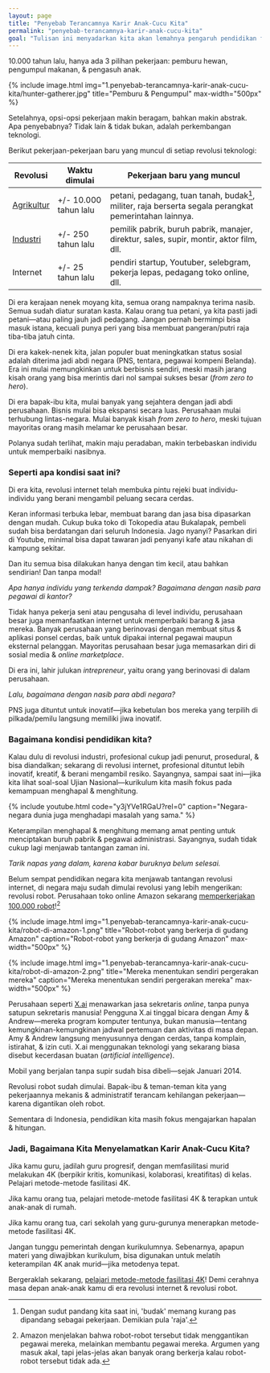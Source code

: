 ```yaml
---
layout: page
title: "Penyebab Terancamnya Karir Anak-Cucu Kita"
permalink: "penyebab-terancamnya-karir-anak-cucu-kita"
goal: "Tulisan ini menyadarkan kita akan lemahnya pengaruh pendidikan formal saat ini, atas karir anak-cucu kita di masa depan."
---
```


10.000 tahun lalu, hanya ada 3 pilihan pekerjaan: pemburu hewan, pengumpul makanan, &amp; pengasuh anak.

{% include image.html
            img="1.penyebab-terancamnya-karir-anak-cucu-kita/hunter-gatherer.jpg"
            title="Pemburu & Pengumpul"
            max-width="500px"
            %}

Setelahnya, opsi-opsi pekerjaan makin beragam, bahkan makin abstrak. Apa penyebabnya? Tidak lain &amp; tidak bukan, adalah perkembangan teknologi.

Berikut pekerjaan-pekerjaan baru yang muncul di setiap revolusi teknologi:

| Revolusi      | Waktu dimulai | Pekerjaan baru yang muncul  |
| ------------- |---------------| ------|
| [Agrikultur](https://en.wikipedia.org/wiki/Neolithic_Revolution)    | +/- 10.000 tahun lalu | petani, pedagang, tuan tanah, budak[^budak], militer, raja berserta segala perangkat pemerintahan lainnya.   |
| [Industri](https://en.wikipedia.org/wiki/Industrial_Revolution)      | +/- 250 tahun lalu      |   pemilik pabrik, buruh pabrik, manajer, direktur, sales, supir, montir, aktor film, dll. |
| Internet | +/- 25 tahun lalu      | pendiri startup, Youtuber, selebgram, pekerja lepas, pedagang toko online, dll. |

[^budak]: Dengan sudut pandang kita saat ini, 'budak' memang kurang pas dipandang sebagai pekerjaan. Demikian pula 'raja'.

Di era kerajaan nenek moyang kita, semua orang nampaknya terima nasib. Semua sudah diatur suratan kasta. Kalau orang tua petani, ya kita pasti jadi petani&mdash;atau paling jauh jadi pedagang. Jangan pernah bermimpi bisa masuk istana, kecuali punya peri yang bisa membuat pangeran/putri raja tiba-tiba jatuh cinta.

Di era kakek-nenek kita, jalan populer buat meningkatkan status sosial adalah diterima jadi abdi negara (PNS, tentara, pegawai kompeni Belanda). Era ini mulai memungkinkan untuk berbisnis sendiri, meski masih jarang kisah orang yang bisa merintis dari nol sampai sukses besar (*from zero to hero*).

Di era bapak-ibu kita, mulai banyak yang sejahtera dengan jadi abdi perusahaan. Bisnis mulai bisa ekspansi secara luas. Perusahaan mulai terhubung lintas-negara. Mulai banyak kisah *from zero to hero*, meski tujuan mayoritas orang masih melamar ke perusahaan besar.

Polanya sudah terlihat, makin maju peradaban, makin terbebaskan individu untuk memperbaiki nasibnya.

### Seperti apa kondisi saat ini?

Di era kita, revolusi internet telah membuka pintu rejeki buat individu-individu yang berani mengambil peluang secara cerdas.

Keran informasi terbuka lebar, membuat barang dan jasa bisa dipasarkan dengan mudah. Cukup buka toko di Tokopedia atau Bukalapak, pembeli sudah bisa berdatangan dari seluruh Indonesia. Jago nyanyi? Pasarkan diri di Youtube, minimal bisa dapat tawaran jadi penyanyi kafe atau nikahan di kampung sekitar.

Dan itu semua bisa dilakukan hanya dengan tim kecil, atau bahkan sendirian! Dan tanpa modal!

*Apa hanya individu yang terkenda dampak? Bagaimana dengan nasib para pegawai di kantor?*

Tidak hanya pekerja seni atau pengusaha di level individu, perusahaan besar juga memanfaatkan internet untuk memperbaiki barang &amp; jasa mereka. Banyak perusahaan yang berinovasi dengan membuat situs & aplikasi ponsel cerdas, baik untuk dipakai internal pegawai maupun eksternal pelanggan. Mayoritas perusahaan besar juga memasarkan diri di sosial media &amp; *online marketplace*.

Di era ini, lahir julukan *intrepreneur*, yaitu orang yang berinovasi di dalam perusahaan.

*Lalu, bagaimana dengan nasib para abdi negara?*

PNS juga dituntut untuk inovatif&mdash;jika kebetulan bos mereka yang terpilih di pilkada/pemilu langsung memiliki jiwa inovatif.

### Bagaimana kondisi pendidikan kita?

Kalau dulu di revolusi industri, profesional cukup jadi penurut, prosedural, & bisa diandalkan; sekarang di revolusi internet, profesional dituntut lebih inovatif, kreatif, & berani mengambil resiko. Sayangnya, sampai saat ini&mdash;jika kita lihat soal-soal Ujian Nasional&mdash;kurikulum kita masih fokus pada kemampuan menghapal & menghitung.

{% include youtube.html
            code="y3jYVe1RGaU?rel=0"
            caption="Negara-negara dunia juga menghadapi masalah yang sama." %}

Keterampilan menghapal & menghitung memang amat penting untuk menciptakan buruh pabrik & pegawai administrasi. Sayangnya, sudah tidak cukup lagi menjawab tantangan zaman ini.

*Tarik napas yang dalam, karena kabar buruknya belum selesai.*

Belum sempat pendidikan negara kita menjawab tantangan revolusi internet, di negara maju sudah dimulai revolusi yang lebih mengerikan: revolusi robot. Perusahaan toko online Amazon sekarang [memperkerjakan 100.000 robot](https://www.dailymail.co.uk/sciencetech/article-5808319/Amazon-100-000-warehouse-robots-company-insists-replace-humans.html)![^amazon]

[^amazon]: Amazon menjelakan bahwa robot-robot tersebut tidak menggantikan pegawai mereka, melainkan membantu pegawai mereka. Argumen yang masuk akal, tapi jelas-jelas akan banyak orang berkerja kalau robot-robot tersebut tidak ada.

{% include image.html
            img="1.penyebab-terancamnya-karir-anak-cucu-kita/robot-di-amazon-1.png"
            title="Robot-robot yang berkerja di gudang Amazon"
            caption="Robot-robot yang berkerja di gudang Amazon"
            max-width="500px"
            %}

  {% include image.html
              img="1.penyebab-terancamnya-karir-anak-cucu-kita/robot-di-amazon-2.png"
              title="Mereka menentukan sendiri pergerakan mereka"
              caption="Mereka menentukan sendiri pergerakan mereka"
              max-width="500px"
              %}

Perusahaan seperti [X.ai](https://x.ai/) menawarkan jasa sekretaris *online*, tanpa punya satupun sekretaris manusia! Pengguna X.ai tinggal bicara dengan Amy &amp; Andrew&mdash;mereka program komputer tentunya, bukan manusia&mdash;tentang kemungkinan-kemungkinan jadwal pertemuan dan aktivitas di masa depan. Amy &amp; Andrew langsung menyusunnya dengan cerdas, tanpa komplain, istirahat, & izin cuti. X.ai menggunakan teknologi yang sekarang biasa disebut kecerdasan buatan (*artificial intelligence*).

Mobil yang berjalan tanpa supir sudah bisa dibeli&mdash;sejak Januari 2014.

Revolusi robot sudah dimulai. Bapak-ibu &amp; teman-teman kita yang pekerjaannya mekanis &amp; administratif terancam kehilangan pekerjaan&mdash;karena digantikan oleh robot.

Sementara di Indonesia, pendidikan kita masih fokus mengajarkan hapalan & hitungan.

### Jadi, Bagaimana Kita Menyelamatkan Karir Anak-Cucu Kita?

Jika kamu guru, jadilah guru progresif, dengan memfasilitasi murid melakukan 4K (berpikir kritis, komunikasi, kolaborasi, kreatifitas) di kelas. Pelajari metode-metode fasilitasi 4K.

Jika kamu orang tua, pelajari metode-metode fasilitasi 4K & terapkan untuk anak-anak di rumah.

Jika kamu orang tua, cari sekolah yang guru-gurunya menerapkan metode-metode fasilitasi 4K.

Jangan tunggu pemerintah dengan kurikulumnya. Sebenarnya, apapun materi yang diwajibkan kurikulum, bisa digunakan untuk melatih keterampilan 4K anak murid&mdash;jika metodenya tepat.

Bergeraklah sekarang, [pelajari metode-metode fasilitasi 4K](#)! Demi cerahnya masa depan anak-anak kamu di era revolusi internet & revolusi robot.
